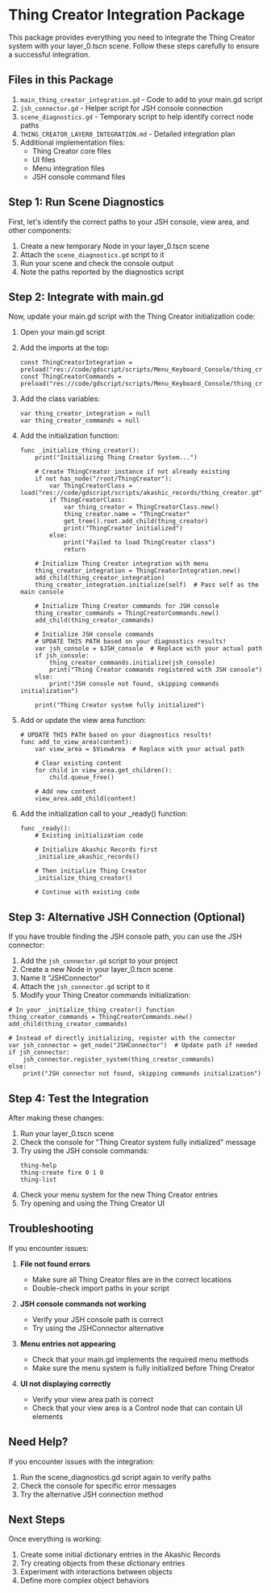# Thing Creator Integration Package

This package provides everything you need to integrate the Thing Creator system with your layer_0.tscn scene. Follow these steps carefully to ensure a successful integration.

## Files in this Package

1. `main_thing_creator_integration.gd` - Code to add to your main.gd script
2. `jsh_connector.gd` - Helper script for JSH console connection
3. `scene_diagnostics.gd` - Temporary script to help identify correct node paths
4. `THING_CREATOR_LAYER0_INTEGRATION.md` - Detailed integration plan
5. Additional implementation files:
   - Thing Creator core files
   - UI files
   - Menu integration files
   - JSH console command files

## Step 1: Run Scene Diagnostics

First, let's identify the correct paths to your JSH console, view area, and other components:

1. Create a new temporary Node in your layer_0.tscn scene
2. Attach the `scene_diagnostics.gd` script to it
3. Run your scene and check the console output
4. Note the paths reported by the diagnostics script

## Step 2: Integrate with main.gd

Now, update your main.gd script with the Thing Creator initialization code:

1. Open your main.gd script
2. Add the imports at the top:
   ```gdscript
   const ThingCreatorIntegration = preload("res://code/gdscript/scripts/Menu_Keyboard_Console/thing_creator_integration.gd")
   const ThingCreatorCommands = preload("res://code/gdscript/scripts/Menu_Keyboard_Console/thing_creator_commands.gd")
   ```

3. Add the class variables:
   ```gdscript
   var thing_creator_integration = null
   var thing_creator_commands = null
   ```

4. Add the initialization function:
   ```gdscript
   func _initialize_thing_creator():
       print("Initializing Thing Creator System...")
       
       # Create ThingCreator instance if not already existing
       if not has_node("/root/ThingCreator"):
           var ThingCreatorClass = load("res://code/gdscript/scripts/akashic_records/thing_creator.gd")
           if ThingCreatorClass:
               var thing_creator = ThingCreatorClass.new()
               thing_creator.name = "ThingCreator"
               get_tree().root.add_child(thing_creator)
               print("ThingCreator initialized")
           else:
               print("Failed to load ThingCreator class")
               return
       
       # Initialize Thing Creator integration with menu
       thing_creator_integration = ThingCreatorIntegration.new()
       add_child(thing_creator_integration)
       thing_creator_integration.initialize(self)  # Pass self as the main console
       
       # Initialize Thing Creator commands for JSH console
       thing_creator_commands = ThingCreatorCommands.new()
       add_child(thing_creator_commands)
       
       # Initialize JSH console commands
       # UPDATE THIS PATH based on your diagnostics results!
       var jsh_console = $JSH_console  # Replace with your actual path
       if jsh_console:
           thing_creator_commands.initialize(jsh_console)
           print("Thing Creator commands registered with JSH console")
       else:
           print("JSH console not found, skipping commands initialization")
       
       print("Thing Creator system fully initialized")
   ```

5. Add or update the view area function:
   ```gdscript
   # UPDATE THIS PATH based on your diagnostics results!
   func add_to_view_area(content):
       var view_area = $ViewArea  # Replace with your actual path
       
       # Clear existing content
       for child in view_area.get_children():
           child.queue_free()
       
       # Add new content
       view_area.add_child(content)
   ```

6. Add the initialization call to your _ready() function:
   ```gdscript
   func _ready():
       # Existing initialization code
       
       # Initialize Akashic Records first
       _initialize_akashic_records()
       
       # Then initialize Thing Creator
       _initialize_thing_creator()
       
       # Continue with existing code
   ```

## Step 3: Alternative JSH Connection (Optional)

If you have trouble finding the JSH console path, you can use the JSH connector:

1. Add the `jsh_connector.gd` script to your project
2. Create a new Node in your layer_0.tscn scene
3. Name it "JSHConnector"
4. Attach the `jsh_connector.gd` script to it
5. Modify your Thing Creator commands initialization:

```gdscript
# In your _initialize_thing_creator() function
thing_creator_commands = ThingCreatorCommands.new()
add_child(thing_creator_commands)

# Instead of directly initializing, register with the connector
var jsh_connector = get_node("JSHConnector")  # Update path if needed
if jsh_connector:
    jsh_connector.register_system(thing_creator_commands)
else:
    print("JSH connector not found, skipping commands initialization")
```

## Step 4: Test the Integration

After making these changes:

1. Run your layer_0.tscn scene
2. Check the console for "Thing Creator system fully initialized" message
3. Try using the JSH console commands:
   ```
   thing-help
   thing-create fire 0 1 0
   thing-list
   ```
4. Check your menu system for the new Thing Creator entries
5. Try opening and using the Thing Creator UI

## Troubleshooting

If you encounter issues:

1. **File not found errors**
   - Make sure all Thing Creator files are in the correct locations
   - Double-check import paths in your script

2. **JSH console commands not working**
   - Verify your JSH console path is correct
   - Try using the JSHConnector alternative

3. **Menu entries not appearing**
   - Check that your main.gd implements the required menu methods
   - Make sure the menu system is fully initialized before Thing Creator

4. **UI not displaying correctly**
   - Verify your view area path is correct
   - Check that your view area is a Control node that can contain UI elements

## Need Help?

If you encounter issues with the integration:

1. Run the scene_diagnostics.gd script again to verify paths
2. Check the console for specific error messages
3. Try the alternative JSH connection method

## Next Steps

Once everything is working:

1. Create some initial dictionary entries in the Akashic Records
2. Try creating objects from these dictionary entries
3. Experiment with interactions between objects
4. Define more complex object behaviors